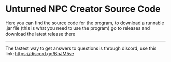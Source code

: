 # Unturned NPC Creator Source Code

Here you can find the source code for the program, to download a runnable .jar file (this is what you need to use the program) go to releases and download the latest release there

----------------------------------------
The fastest way to get answers to questions is through discord, use this link: https://discord.gg/BhJM5ve
